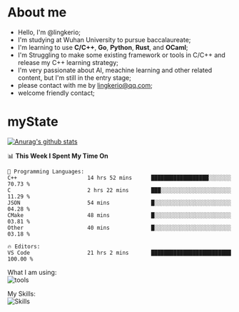 # About me

- Hello, I'm @lingkerio; 
- I'm studying at Wuhan University to pursue baccalaureate;
- I'm learning to use **C/C++**, **Go**, **Python**, **Rust**, and **OCaml**;
- I'm Struggling to make some existing framework or tools in C/C++ and release my C++ learning strategy;
- I'm very passionate about AI, meachine learning and other related content, but I'm still in the entry stage;
- please contact with me by lingkerio@qq.com;
- welcome friendly contact;


# myState
[![Anurag's github stats](https://github-readme-stats.vercel.app/api?username=lingkerio&count_private=true&show_icons=true&theme=radical "![Anurag's github stats")](https://github.com/anuraghazra/github-readme-stats)

<!--[![Top Langs](https://github-readme-stats.vercel.app/api/top-langs/?username=lingkerio&layout=compact)](https://github.com/anuraghazra/github-readme-stats)-->

<!--START_SECTION:waka-->
📊 **This Week I Spent My Time On** 

```text
💬 Programming Languages: 
C++                      14 hrs 52 mins      ██████████████████░░░░░░░   70.73 % 
C                        2 hrs 22 mins       ███░░░░░░░░░░░░░░░░░░░░░░   11.29 % 
JSON                     54 mins             █░░░░░░░░░░░░░░░░░░░░░░░░   04.28 % 
CMake                    48 mins             █░░░░░░░░░░░░░░░░░░░░░░░░   03.81 % 
Other                    40 mins             █░░░░░░░░░░░░░░░░░░░░░░░░   03.18 % 

🔥 Editors: 
VS Code                  21 hrs 2 mins       █████████████████████████   100.00 % 
```


<!--END_SECTION:waka-->

What I am using:  
![tools](https://skillicons.dev/icons?i=discord,twitter,gitlab,git,github,neovim,md,matlab,stackoverflow,visualstudio,vscode,pycharm)  


My Skills:  
![Skills](https://skillicons.dev/icons?i=bash,c,cpp,cmake,ocaml,docker,latex,go,html,codepen,java,linux,powershell,py,qt,regex,rust,php)  
